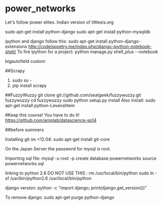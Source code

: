 # power_networks

Let's follow power elites.
Indian version of littlesis.org

sudo apt-get install python-django
sudo apt-get install python-mysqldb

ipython and django follow this:
sudo apt-get install python-django-extensions
http://codeispoetry.me/index.php/django-ipython-notebook-shell/
To fire ipython for a project: 
python manage.py shell_plus --notebook

bigautofield custom


##Scrapy
1. sudo su -
2. pip install scrapy


##FuzzyWuzzy
git clone git://github.com/seatgeek/fuzzywuzzy.git fuzzywuzzy
cd fuzzywuzzy
sudo python setup.py install
Also install: sudo apt-get install python-Levenshtein

#Keep this course! You have to do it!
https://github.com/amplab/datascience-sp14


##before summers

Installing git on <12.04: sudo apt-get install git-core

On the Japan Server the password for mysql is root.

Importing sql file: 
mysql -u root -p
create database powernetworks
source powernetworks.sql


linking to pyhton 2.6 DO NOT USE THIS :
rm /usr/local/bin/python
sudo ln -sf /usr/bin/python2.6 /usr/local/bin/python


django version:
python -c "import django; print(django.get_version())"

To remove django:
sudo apt-get purge python-django
